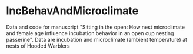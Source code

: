 # IncBehavAndMicroclimate
Data and code for manuscript "Sitting in the open: How nest microclimate and female age influence incubation behavior in an open cup nesting passerine". Data are incubation and microclimate (ambient temperature) at nests of Hooded Warblers

